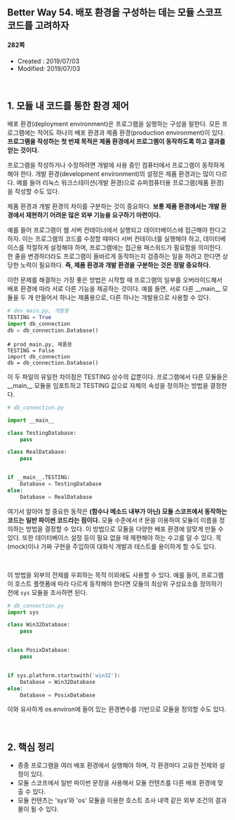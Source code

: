 ## Better Way 54. 배포 환경을 구성하는 데는 모듈 스코프 코드를 고려하자

#### 282쪽

* Created : 2019/07/03
* Modified: 2019/07/03


<br>

## 1. 모듈 내 코드를 통한 환경 제어

배포 환경(deployment environment)은 프로그램을 실행하는 구성을 말한다. 모든 프로그램에는 적어도 하나의 배포 환경과 제품 환경(production environment)이 있다. **프로그램을 작성하는 첫 번재 목적은 제품 환경에서 프로그램이 동작하도록 하고 결과를 얻는 것이다.**

프로그램을 작성하거나 수정하려면 개발에 사용 중인 컴퓨터에서 프로그램이 동작하게 해야 한다. 개발 환경(development environment)의 설정은 제품 환경과는 많이 다르다. 예를 들어 리눅스 워크스테이션(개발 환경)으로 슈퍼컴퓨터용 프로그램(제품 환경)을 작성할 수도 있다.

제품 환경과 개발 환경의 차이를 구분하는 것이 중요하다. **보통 제품 환경에서는 개발 환경에서 재현하기 어려운 많은 외부 기능을 요구하기 마련이다.**  

예를 들어 프로그램이 웹 서버 컨테이너에서 실행되고 데이터베이스에 접근해야 한다고 하자. 이는 프로그램의 코드를 수정할 때마다 서버 컨테이너를 실행해야 하고, 데이터베이스를 적절하게 설정해야 하며, 프로그램에는 접근용 패스워드가 필요함을 의미한다. 한 줄을 변경하더라도 프로그램이 올바르게 동작하는지 검증하는 일을 하려고 한다면 상당한 노력이 필요하다. **즉, 제품 환경과 개발 환경을 구분하는 것은 정말 중요하다.**  

이런 문제를 해결하는 가장 좋은 방법은 시작할 때 프로그램의 일부를 오버라이드해서 배포 환경에 따라 서로 다른 기능을 제공하는 것이다. 예를 들면, 서로 다른 \_\_main\_\_ 모듈을 두 개 만들어서 하나는 제품용으로, 다른 하나는 개발용으로 사용할 수 있다.

```python
# dev_main.py, 개발용
TESTING = True
import db_connection
db = db_connection.Database()
```

```
# prod_main.py, 제품용
TESTING = False
import db_connection
db = db_connection.Database()
```

이 두 파일의 유일한 차이점은 TESTING 상수의 값뿐이다. 프로그램에서 다른 모듈들은 \_\_main\_\_ 모듈을 임포트하고 TESTING 값으로 자체의 속성을 정의하는 방법을 결정한다.

```python
# db_connection.py

import __main__

class TestingDatabase:
    pass

class RealDatabase:
    pass


if __main__.TESTING:
    Database = TestingDatabase
else:
    Database = RealDatabase
```

여기서 알아야 할 중요한 동작은 **(함수나 메소드 내부가 아닌) 모듈 스코프에서 동작하는 코드는 일반 파이썬 코드라는 점이다.** 모듈 수준에서 if 문을 이용하여 모듈이 이름을 정의하는 방법을 결정할 수 있다. 이 방법으로 모듈을 다양한 배포 환경에 알맞게 만들 수 있다. 또한 데이터베이스 설정 등이 필요 없을 때 재현해야 하는 수고를 덜 수 있다. 목(mock)이나 가짜 구현을 주입하여 대화식 개발과 테스트를 용이하게 할 수도 있다.

<br>

이 방법을 외부의 전제를 우회하는 목적 이외에도 사용할 수 있다. 예를 들어, 프로그램이 호스트 플랫폼에 따라 다르게 동작해야 한다면 모듈의 최상위 구성요소를 정의하기 전에 `sys` 모듈을 조사하면 된다.

```python
# db_connection.py
import sys

class Win32Database:
    pass


class PosixDatabase:
    pass


if sys.platform.startswith('win32'):
    Database = Win32Database
else:
    Database = PosixDatabase
```

이와 유사하게 os.environ에 들어 있는 환경변수를 기반으로 모듈을 정의할 수도 있다.


<br>

## 2. 핵심 정리

* 종종 프로그램을 여러 배포 환경에서 실행해야 하며, 각 환경마다 고유한 전제와 설정이 있다.
* 모듈 스코프에서 일반 파이썬 문장을 사용해서 모듈 컨텐츠를 다른 배포 환경에 맞출 수 있다.
* 모듈 컨텐츠는 'sys'와 'os' 모듈을 이용한 호스트 조사 내역 같은 외부 조건의 결과물이 될 수 있다.
